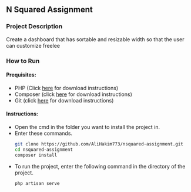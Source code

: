 ## N Squared Assignment

### Project Description
Create a dashboard that has sortable and resizable width so that the user can customize freelee

### How to Run

#### Prequisites:
- PHP (Click [here](https://www.php.net/manual/en/install.php) for download instructions)
- Composer (click [here](https://getcomposer.org/download/) for download instructions)
- Git (click [here](https://git-scm.com/downloads) for download instructions)

#### Instructions:
- Open the cmd in the folder you want to install the project in.
- Enter these commands.
   ```sh
   git clone https://github.com/AliHakim773/nsquared-assignment.git
   cd nsquared-assignment
   composer install
    ```
- To run the project, enter the following command in the directory of the project.
    ```sh
    php artisan serve
    ```
